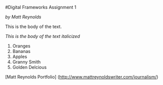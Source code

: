 #Digital Frameworks Assignment 1

_by Matt Reynolds_

This is the body of the text.

*This is the body of the text italicized*

1. Oranges
2. Bananas
3. Apples
  1. Granny Smith
  2. Golden Delcious 
  
 [Matt Reynolds Portfolio] (http://www.mattreynoldswriter.com/journalism/)

